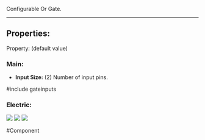 Configurable Or Gate.

---

## Properties:

Property: (default value)

### Main:
- **Input Size:** (2)
   Number of input pins.

#include gateinputs
### Electric:
![](../Logic%20Components#Inputs)
![](../Logic%20Components#Outputs)
![](../Logic%20Components#Edges)


#Component 